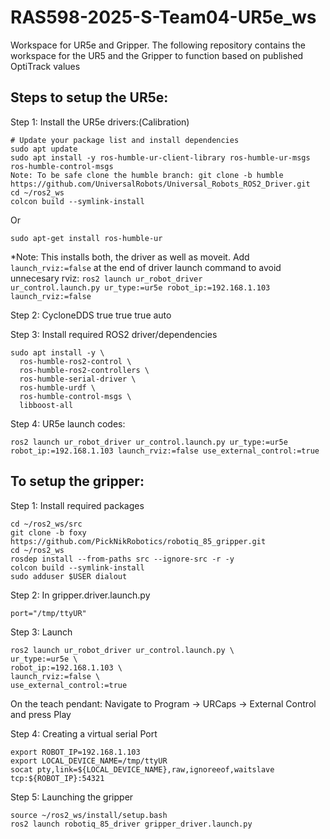 # RAS598-2025-S-Team04-UR5e_ws
Workspace for UR5e and Gripper.
The following repository contains the workspace for the UR5 and the Gripper to function based on published OptiTrack values

## Steps to setup the UR5e:

Step 1: Install the UR5e drivers:(Calibration)
<pre><code># Update your package list and install dependencies
sudo apt update
sudo apt install -y ros-humble-ur-client-library ros-humble-ur-msgs ros-humble-control-msgs
Note: To be safe clone the humble branch: git clone -b humble https://github.com/UniversalRobots/Universal_Robots_ROS2_Driver.git
cd ~/ros2_ws
colcon build --symlink-install</pre></code>

Or

<pre><code>sudo apt-get install ros-humble-ur</code></pre>

*Note: This installs both, the driver as well as moveit.
Add <code>launch_rviz:=false</code> at the end of driver launch command to avoid unnecesary rviz: <code>ros2 launch ur_robot_driver ur_control.launch.py ur_type:=ur5e robot_ip:=192.168.1.103 launch_rviz:=false</code>

Step 2: CycloneDDS
<CycloneDDS>
<DDS>
<Domain>
<General>
<DontRoute>true</DontRoute>
<AllowMulticast>true</AllowMulticast>
<EnableMulticastLoopback>true</EnableMulticastLoopback>
</General>
<Discovery>
<ParticipantIndex>auto</ParticipantIndex>
<Peers>
<Peer Address="10.166.219.8"/>
<Peer Address="10.166.219.11"/>
<Peer Address="10.166.219.247"/>
<Peer Address="10.166.219.100"/>
<Peer Address="192.168.1.103"/>
</Peers>
</Discovery>
</Domain>
</DDS>
</CycloneDDS>

Step 3: Install required ROS2 driver/dependencies

<pre><code>sudo apt install -y \
  ros-humble-ros2-control \
  ros-humble-ros2-controllers \
  ros-humble-serial-driver \
  ros-humble-urdf \
  ros-humble-control-msgs \
  libboost-all</code></pre>

Step 4: UR5e launch codes:
  <pre><code>ros2 launch ur_robot_driver ur_control.launch.py ur_type:=ur5e robot_ip:=192.168.1.103 launch_rviz:=false use_external_control:=true</code></pre>


## To setup the gripper:


Step 1: Install required packages

<pre><code>cd ~/ros2_ws/src
git clone -b foxy https://github.com/PickNikRobotics/robotiq_85_gripper.git
cd ~/ros2_ws
rosdep install --from-paths src --ignore-src -r -y
colcon build --symlink-install
sudo adduser $USER dialout</code></pre>

Step 2: In gripper.driver.launch.py

<pre><code>port="/tmp/ttyUR"</code></pre>

Step 3: Launch

<pre><code>ros2 launch ur_robot_driver ur_control.launch.py \
ur_type:=ur5e \
robot_ip:=192.168.1.103 \
launch_rviz:=false \
use_external_control:=true</code></pre>

On the teach pendant:
Navigate to Program → URCaps → External Control and press Play

Step 4: Creating a virtual serial Port

<pre><code>export ROBOT_IP=192.168.1.103
export LOCAL_DEVICE_NAME=/tmp/ttyUR
socat pty,link=${LOCAL_DEVICE_NAME},raw,ignoreeof,waitslave tcp:${ROBOT_IP}:54321</code></pre>

Step 5: Launching the gripper

<pre><code>source ~/ros2_ws/install/setup.bash
ros2 launch robotiq_85_driver gripper_driver.launch.py</code></pre>





